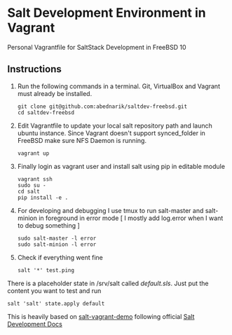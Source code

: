 Salt Development Environment in Vagrant
=======================================

Personal Vagrantfile for SaltStack Development in FreeBSD 10

Instructions
------------

1. Run the following commands in a terminal. Git, VirtualBox and Vagrant must
already be installed.

    ```
    git clone git@github.com:abednarik/saltdev-freebsd.git
    cd saltdev-freebsd
    ```

2. Edit Vagrantfile to update your local salt repository path and launch
ubuntu instance. Since Vagrant doesn't support synced_folder in FreeBSD
make sure NFS Daemon is running.
    
    ```
    vagrant up
    ```
    
3. Finally login as vagrant user and install salt using pip in editable module

    ```
    vagrant ssh
    sudo su -
    cd salt  
    pip install -e .
    ```
    
4. For developing and debugging I use tmux to run salt-master and salt-minion
in foreground in error mode [ I mostly add log.error when I want to debug something ]

    ```
    sudo salt-master -l error
    sudo salt-minion -l error
    ```

5. Check if everything went fine

    ```
    salt '*' test.ping
    ```

There is a placeholder state in /srv/salt called *default.sls*. Just put the content
you want to test and run

    salt 'salt' state.apply default

This is heavily based on [salt-vagrant-demo](https://github.com/UtahDave/salt-vagrant-demo) following
official [Salt Development Docs](https://docs.saltstack.com/en/develop/topics/development/index.html)
